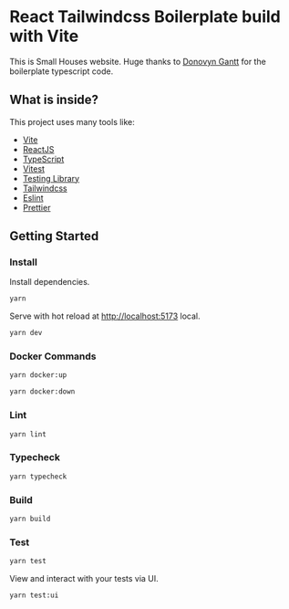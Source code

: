 # React Tailwindcss Boilerplate build with Vite

This is Small Houses website. Huge thanks to [Donovyn Gantt](https://github.com/DonGantt) for the boilerplate typescript code.

## What is inside?

This project uses many tools like:

- [Vite](https://vitejs.dev)
- [ReactJS](https://reactjs.org)
- [TypeScript](https://www.typescriptlang.org)
- [Vitest](https://vitest.dev)
- [Testing Library](https://testing-library.com)
- [Tailwindcss](https://tailwindcss.com)
- [Eslint](https://eslint.org)
- [Prettier](https://prettier.io)

## Getting Started

### Install

Install dependencies.

```bash
yarn
```

Serve with hot reload at <http://localhost:5173> local.

```bash
yarn dev
```

### Docker Commands

```bash
yarn docker:up
```

```bash
yarn docker:down
```


### Lint

```bash
yarn lint
```

### Typecheck

```bash
yarn typecheck
```

### Build

```bash
yarn build
```

### Test

```bash
yarn test
```

View and interact with your tests via UI.

```bash
yarn test:ui
```
